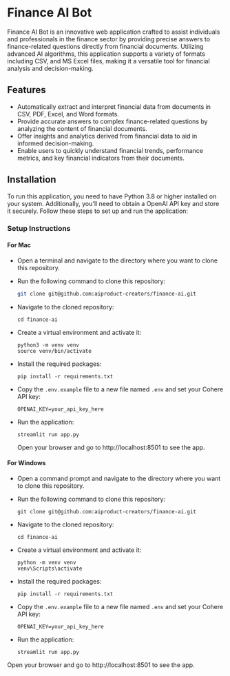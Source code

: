 # Finance AI Bot

Finance AI Bot is an innovative web application crafted to assist individuals and professionals in the finance sector by providing precise answers to finance-related questions directly from financial documents. Utilizing advanced AI algorithms, this application supports a variety of formats including CSV, and MS Excel files, making it a versatile tool for financial analysis and decision-making.

## Features

- Automatically extract and interpret financial data from documents in CSV, PDF, Excel, and Word formats.
- Provide accurate answers to complex finance-related questions by analyzing the content of financial documents.
- Offer insights and analytics derived from financial data to aid in informed decision-making.
- Enable users to quickly understand financial trends, performance metrics, and key financial indicators from their documents.

## Installation

To run this application, you need to have Python 3.8 or higher installed on your system. Additionally, you'll need to obtain a OpenAI API key and store it securely. Follow these steps to set up and run the application:

### Setup Instructions

#### For Mac

- Open a terminal and navigate to the directory where you want to clone this repository.
- Run the following command to clone this repository:

    ```bash
    git clone git@github.com:aiproduct-creators/finance-ai.git
    ```
- Navigate to the cloned repository:

    ```
    cd finance-ai
    ```
- Create a virtual environment and activate it:
    ```
    python3 -m venv venv
    source venv/bin/activate
    ```
- Install the required packages:
    ```
    pip install -r requirements.txt
    ```
- Copy the `.env.example` file to a new file named `.env` and set your Cohere API key:
    ```
    OPENAI_KEY=your_api_key_here
    ```
- Run the application:
    ```
    streamlit run app.py
    ```
    Open your browser and go to http://localhost:8501 to see the app.

#### For Windows

- Open a command prompt and navigate to the directory where you want to clone this repository.
- Run the following command to clone this repository:
    ```
    git clone git@github.com:aiproduct-creators/finance-ai.git
    ```
- Navigate to the cloned repository:

    ```
    cd finance-ai
    ```
- Create a virtual environment and activate it:
    ```
    python -m venv venv
    venv\Scripts\activate
    ```
- Install the required packages:
    ```
    pip install -r requirements.txt
    ```
- Copy the `.env.example` file to a new file named `.env` and set your Cohere API key:
    ```
    OPENAI_KEY=your_api_key_here
    ```
- Run the application:
    ```
    streamlit run app.py
    ```
Open your browser and go to http://localhost:8501 to see the app.

